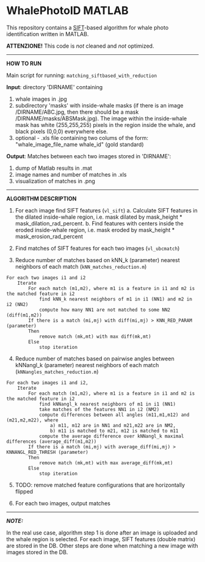 WhalePhotoID MATLAB
===================

This repository contains a [SIFT](http://www.vlfeat.org/overview/sift.html)-based algorithm for whale photo identification written in MATLAB. 

**ATTENZIONE!** This code is *not* cleaned and *not* optimized.

---

**HOW TO RUN**

Main script for running: `matching_siftbased_with_reduction`

**Input**: directory 'DIRNAME' containing

1. whale images in .jpg
2. subdirectory 'masks' with inside-whale masks (if there is an image /DIRNAME/ABC.jpg, then there should be a mask /DIRNAME/masks/ABSMask.jpg). 
		The image within the inside-whale mask has white (255,255,255) pixels in the region inside the whale, and black pixels (0,0,0) everywhere else.
3. optional - .xls file containing two colums of the form: "whale_image_file_name whale_id" (gold standard)

**Output**: Matches between each two images stored in 'DIRNAME':

1. dump of Matlab results in .mat
2. image names and number of matches in .xls
3. visualization of matches in .png

---

**ALGORITHM DESCRIPTION**

1. For each image find SIFT features (`vl_sift`)
	a. Calculate SIFT features in the dilated inside-whale region, i.e. mask dilated by mask_height * mask_dilation_rad_percent. 
	b. Find features with centers inside the eroded inside-whale region, i.e. mask eroded by mask_height * mask_erosion_rad_percent
	
2. Find matches of SIFT features for each two images (`vl_ubcmatch`)

3. Reduce number of matches based on kNN_k (parameter) nearest neighbors of each match (`kNN_matches_reduction.m`)
```
For each two images i1 and i2
	Iterate
		For each match (m1,m2), where m1 is a feature in i1 and m2 is the matched feature in i2
			find kNN_k nearest neighbors of m1 in i1 (NN1) and m2 in i2 (NN2)
			compute how many NN1 are not matched to some NN2 (diff(m1,m2))
		If there is a match (mi,mj) with diff(mi,mj) > KNN_RED_PARAM (parameter)
		Then 
			remove match (mk,mt) with max diff(mk,mt) 
		Else
			stop iteration
```				
4. Reduce number of matches based on pairwise angles between kNNangl_k (parameter) nearest neighbors of each match (`kNNangles_matches_reduction.m`)
```
For each two images i1 and i2, 
	Iterate
		For each match (m1,m2), where m1 is a feature in i1 and m2 is the matched feature in i2
			find kNNangl_k nearest neighbors of m1 in i1 (NN1)
			take matches of the features NN1 in i2 (NM2)
			compute differences between all angles (m11,m1,m12) and (m21,m2,m22), where 
				a) m11, m12 are in NN1 and m21,m22 are in NM2,
				b) m11 is matched to m21, m12 is matched to m11
			compute the average difference over kNNangl_k maximal differences (average_diff(m1,m2))
		If there is a match (mi,mj) with average_diff(mi,mj) > KNNANGL_RED_THRESH (parameter)
		Then 
			remove match (mk,mt) with max average_diff(mk,mt) 
		Else
			stop iteration
```				
5. TODO: remove matched feature configurations that are horizontally flipped		

6. For each two images, output matches

---

***NOTE:***

In the real use case, algorithm step 1 is done after an image is uploaded and the whale region is selected. 
For each image, SIFT features (double matrix) are stored in the DB. Other steps are done when matching a new
image with images stored in the DB.
